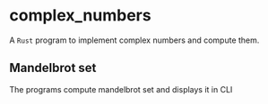 # complex_numbers

A `Rust` program to implement complex numbers and compute them.

## Mandelbrot set

The programs compute mandelbrot set and displays it in CLI